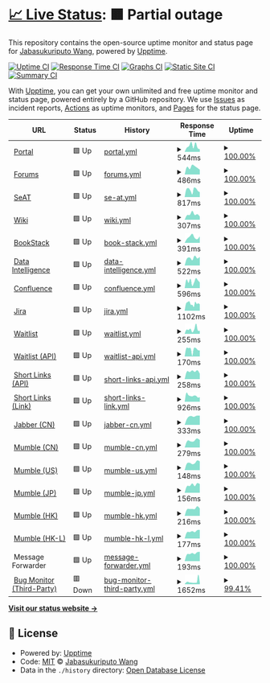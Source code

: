 # [📈 Live Status](https://status.winterco.org): <!--live status--> **🟧 Partial outage**

This repository contains the open-source uptime monitor and status page for [Jabasukuriputo Wang](https://jsw3286.eu.org), powered by [Upptime](https://github.com/upptime/upptime).

[![Uptime CI](https://github.com/wfjsw/status-winterco-org/workflows/Uptime%20CI/badge.svg)](https://github.com/wfjsw/status-winterco-org/actions?query=workflow%3A%22Uptime+CI%22)
[![Response Time CI](https://github.com/wfjsw/status-winterco-org/workflows/Response%20Time%20CI/badge.svg)](https://github.com/wfjsw/status-winterco-org/actions?query=workflow%3A%22Response+Time+CI%22)
[![Graphs CI](https://github.com/wfjsw/status-winterco-org/workflows/Graphs%20CI/badge.svg)](https://github.com/wfjsw/status-winterco-org/actions?query=workflow%3A%22Graphs+CI%22)
[![Static Site CI](https://github.com/wfjsw/status-winterco-org/workflows/Static%20Site%20CI/badge.svg)](https://github.com/wfjsw/status-winterco-org/actions?query=workflow%3A%22Static+Site+CI%22)
[![Summary CI](https://github.com/wfjsw/status-winterco-org/workflows/Summary%20CI/badge.svg)](https://github.com/wfjsw/status-winterco-org/actions?query=workflow%3A%22Summary+CI%22)

With [Upptime](https://upptime.js.org), you can get your own unlimited and free uptime monitor and status page, powered entirely by a GitHub repository. We use [Issues](https://github.com/wfjsw/status-winterco-org/issues) as incident reports, [Actions](https://github.com/wfjsw/status-winterco-org/actions) as uptime monitors, and [Pages](https://status.winterco.org) for the status page.

<!--start: status pages-->
<!-- This summary is generated by Upptime (https://github.com/upptime/upptime) -->
<!-- Do not edit this manually, your changes will be overwritten -->
<!-- prettier-ignore -->
| URL | Status | History | Response Time | Uptime |
| --- | ------ | ------- | ------------- | ------ |
| <img alt="" src="https://s1.wp.com/i/favicon.ico?v=1447321881" height="13"> [Portal](https://winterco.org) | 🟩 Up | [portal.yml](https://github.com/wfjsw/status-winterco-org/commits/HEAD/history/portal.yml) | <details><summary><img alt="Response time graph" src="./graphs/portal/response-time-week.png" height="20"> 544ms</summary><br><a href="https://status.winterco.org/history/portal"><img alt="Response time 504" src="https://img.shields.io/endpoint?url=https%3A%2F%2Fraw.githubusercontent.com%2Fwfjsw%2Fstatus-winterco-org%2FHEAD%2Fapi%2Fportal%2Fresponse-time.json"></a><br><a href="https://status.winterco.org/history/portal"><img alt="24-hour response time 0" src="https://img.shields.io/endpoint?url=https%3A%2F%2Fraw.githubusercontent.com%2Fwfjsw%2Fstatus-winterco-org%2FHEAD%2Fapi%2Fportal%2Fresponse-time-day.json"></a><br><a href="https://status.winterco.org/history/portal"><img alt="7-day response time 544" src="https://img.shields.io/endpoint?url=https%3A%2F%2Fraw.githubusercontent.com%2Fwfjsw%2Fstatus-winterco-org%2FHEAD%2Fapi%2Fportal%2Fresponse-time-week.json"></a><br><a href="https://status.winterco.org/history/portal"><img alt="30-day response time 480" src="https://img.shields.io/endpoint?url=https%3A%2F%2Fraw.githubusercontent.com%2Fwfjsw%2Fstatus-winterco-org%2FHEAD%2Fapi%2Fportal%2Fresponse-time-month.json"></a><br><a href="https://status.winterco.org/history/portal"><img alt="1-year response time 504" src="https://img.shields.io/endpoint?url=https%3A%2F%2Fraw.githubusercontent.com%2Fwfjsw%2Fstatus-winterco-org%2FHEAD%2Fapi%2Fportal%2Fresponse-time-year.json"></a></details> | <details><summary><a href="https://status.winterco.org/history/portal">100.00%</a></summary><a href="https://status.winterco.org/history/portal"><img alt="All-time uptime 99.20%" src="https://img.shields.io/endpoint?url=https%3A%2F%2Fraw.githubusercontent.com%2Fwfjsw%2Fstatus-winterco-org%2FHEAD%2Fapi%2Fportal%2Fuptime.json"></a><br><a href="https://status.winterco.org/history/portal"><img alt="24-hour uptime 100.00%" src="https://img.shields.io/endpoint?url=https%3A%2F%2Fraw.githubusercontent.com%2Fwfjsw%2Fstatus-winterco-org%2FHEAD%2Fapi%2Fportal%2Fuptime-day.json"></a><br><a href="https://status.winterco.org/history/portal"><img alt="7-day uptime 100.00%" src="https://img.shields.io/endpoint?url=https%3A%2F%2Fraw.githubusercontent.com%2Fwfjsw%2Fstatus-winterco-org%2FHEAD%2Fapi%2Fportal%2Fuptime-week.json"></a><br><a href="https://status.winterco.org/history/portal"><img alt="30-day uptime 100.00%" src="https://img.shields.io/endpoint?url=https%3A%2F%2Fraw.githubusercontent.com%2Fwfjsw%2Fstatus-winterco-org%2FHEAD%2Fapi%2Fportal%2Fuptime-month.json"></a><br><a href="https://status.winterco.org/history/portal"><img alt="1-year uptime 99.20%" src="https://img.shields.io/endpoint?url=https%3A%2F%2Fraw.githubusercontent.com%2Fwfjsw%2Fstatus-winterco-org%2FHEAD%2Fapi%2Fportal%2Fuptime-year.json"></a></details>
| <img alt="" src="https://www.discourse.org/a/img/favicon.png" height="13"> [Forums](https://forums.winterco.org) | 🟩 Up | [forums.yml](https://github.com/wfjsw/status-winterco-org/commits/HEAD/history/forums.yml) | <details><summary><img alt="Response time graph" src="./graphs/forums/response-time-week.png" height="20"> 486ms</summary><br><a href="https://status.winterco.org/history/forums"><img alt="Response time 572" src="https://img.shields.io/endpoint?url=https%3A%2F%2Fraw.githubusercontent.com%2Fwfjsw%2Fstatus-winterco-org%2FHEAD%2Fapi%2Fforums%2Fresponse-time.json"></a><br><a href="https://status.winterco.org/history/forums"><img alt="24-hour response time 0" src="https://img.shields.io/endpoint?url=https%3A%2F%2Fraw.githubusercontent.com%2Fwfjsw%2Fstatus-winterco-org%2FHEAD%2Fapi%2Fforums%2Fresponse-time-day.json"></a><br><a href="https://status.winterco.org/history/forums"><img alt="7-day response time 486" src="https://img.shields.io/endpoint?url=https%3A%2F%2Fraw.githubusercontent.com%2Fwfjsw%2Fstatus-winterco-org%2FHEAD%2Fapi%2Fforums%2Fresponse-time-week.json"></a><br><a href="https://status.winterco.org/history/forums"><img alt="30-day response time 506" src="https://img.shields.io/endpoint?url=https%3A%2F%2Fraw.githubusercontent.com%2Fwfjsw%2Fstatus-winterco-org%2FHEAD%2Fapi%2Fforums%2Fresponse-time-month.json"></a><br><a href="https://status.winterco.org/history/forums"><img alt="1-year response time 572" src="https://img.shields.io/endpoint?url=https%3A%2F%2Fraw.githubusercontent.com%2Fwfjsw%2Fstatus-winterco-org%2FHEAD%2Fapi%2Fforums%2Fresponse-time-year.json"></a></details> | <details><summary><a href="https://status.winterco.org/history/forums">100.00%</a></summary><a href="https://status.winterco.org/history/forums"><img alt="All-time uptime 99.19%" src="https://img.shields.io/endpoint?url=https%3A%2F%2Fraw.githubusercontent.com%2Fwfjsw%2Fstatus-winterco-org%2FHEAD%2Fapi%2Fforums%2Fuptime.json"></a><br><a href="https://status.winterco.org/history/forums"><img alt="24-hour uptime 100.00%" src="https://img.shields.io/endpoint?url=https%3A%2F%2Fraw.githubusercontent.com%2Fwfjsw%2Fstatus-winterco-org%2FHEAD%2Fapi%2Fforums%2Fuptime-day.json"></a><br><a href="https://status.winterco.org/history/forums"><img alt="7-day uptime 100.00%" src="https://img.shields.io/endpoint?url=https%3A%2F%2Fraw.githubusercontent.com%2Fwfjsw%2Fstatus-winterco-org%2FHEAD%2Fapi%2Fforums%2Fuptime-week.json"></a><br><a href="https://status.winterco.org/history/forums"><img alt="30-day uptime 99.01%" src="https://img.shields.io/endpoint?url=https%3A%2F%2Fraw.githubusercontent.com%2Fwfjsw%2Fstatus-winterco-org%2FHEAD%2Fapi%2Fforums%2Fuptime-month.json"></a><br><a href="https://status.winterco.org/history/forums"><img alt="1-year uptime 99.19%" src="https://img.shields.io/endpoint?url=https%3A%2F%2Fraw.githubusercontent.com%2Fwfjsw%2Fstatus-winterco-org%2FHEAD%2Fapi%2Fforums%2Fuptime-year.json"></a></details>
| <img alt="" src="https://avatars.githubusercontent.com/u/13915359" height="13"> [SeAT](https://seat.winterco.org) | 🟩 Up | [se-at.yml](https://github.com/wfjsw/status-winterco-org/commits/HEAD/history/se-at.yml) | <details><summary><img alt="Response time graph" src="./graphs/se-at/response-time-week.png" height="20"> 817ms</summary><br><a href="https://status.winterco.org/history/se-at"><img alt="Response time 1008" src="https://img.shields.io/endpoint?url=https%3A%2F%2Fraw.githubusercontent.com%2Fwfjsw%2Fstatus-winterco-org%2FHEAD%2Fapi%2Fse-at%2Fresponse-time.json"></a><br><a href="https://status.winterco.org/history/se-at"><img alt="24-hour response time 0" src="https://img.shields.io/endpoint?url=https%3A%2F%2Fraw.githubusercontent.com%2Fwfjsw%2Fstatus-winterco-org%2FHEAD%2Fapi%2Fse-at%2Fresponse-time-day.json"></a><br><a href="https://status.winterco.org/history/se-at"><img alt="7-day response time 817" src="https://img.shields.io/endpoint?url=https%3A%2F%2Fraw.githubusercontent.com%2Fwfjsw%2Fstatus-winterco-org%2FHEAD%2Fapi%2Fse-at%2Fresponse-time-week.json"></a><br><a href="https://status.winterco.org/history/se-at"><img alt="30-day response time 1655" src="https://img.shields.io/endpoint?url=https%3A%2F%2Fraw.githubusercontent.com%2Fwfjsw%2Fstatus-winterco-org%2FHEAD%2Fapi%2Fse-at%2Fresponse-time-month.json"></a><br><a href="https://status.winterco.org/history/se-at"><img alt="1-year response time 1008" src="https://img.shields.io/endpoint?url=https%3A%2F%2Fraw.githubusercontent.com%2Fwfjsw%2Fstatus-winterco-org%2FHEAD%2Fapi%2Fse-at%2Fresponse-time-year.json"></a></details> | <details><summary><a href="https://status.winterco.org/history/se-at">100.00%</a></summary><a href="https://status.winterco.org/history/se-at"><img alt="All-time uptime 99.25%" src="https://img.shields.io/endpoint?url=https%3A%2F%2Fraw.githubusercontent.com%2Fwfjsw%2Fstatus-winterco-org%2FHEAD%2Fapi%2Fse-at%2Fuptime.json"></a><br><a href="https://status.winterco.org/history/se-at"><img alt="24-hour uptime 100.00%" src="https://img.shields.io/endpoint?url=https%3A%2F%2Fraw.githubusercontent.com%2Fwfjsw%2Fstatus-winterco-org%2FHEAD%2Fapi%2Fse-at%2Fuptime-day.json"></a><br><a href="https://status.winterco.org/history/se-at"><img alt="7-day uptime 100.00%" src="https://img.shields.io/endpoint?url=https%3A%2F%2Fraw.githubusercontent.com%2Fwfjsw%2Fstatus-winterco-org%2FHEAD%2Fapi%2Fse-at%2Fuptime-week.json"></a><br><a href="https://status.winterco.org/history/se-at"><img alt="30-day uptime 99.95%" src="https://img.shields.io/endpoint?url=https%3A%2F%2Fraw.githubusercontent.com%2Fwfjsw%2Fstatus-winterco-org%2FHEAD%2Fapi%2Fse-at%2Fuptime-month.json"></a><br><a href="https://status.winterco.org/history/se-at"><img alt="1-year uptime 99.25%" src="https://img.shields.io/endpoint?url=https%3A%2F%2Fraw.githubusercontent.com%2Fwfjsw%2Fstatus-winterco-org%2FHEAD%2Fapi%2Fse-at%2Fuptime-year.json"></a></details>
| <img alt="" src="https://www.dokuwiki.org/lib/tpl/dokuwiki/images/apple-touch-icon.png" height="13"> [Wiki](https://wiki.winterco.org) | 🟩 Up | [wiki.yml](https://github.com/wfjsw/status-winterco-org/commits/HEAD/history/wiki.yml) | <details><summary><img alt="Response time graph" src="./graphs/wiki/response-time-week.png" height="20"> 307ms</summary><br><a href="https://status.winterco.org/history/wiki"><img alt="Response time 422" src="https://img.shields.io/endpoint?url=https%3A%2F%2Fraw.githubusercontent.com%2Fwfjsw%2Fstatus-winterco-org%2FHEAD%2Fapi%2Fwiki%2Fresponse-time.json"></a><br><a href="https://status.winterco.org/history/wiki"><img alt="24-hour response time 0" src="https://img.shields.io/endpoint?url=https%3A%2F%2Fraw.githubusercontent.com%2Fwfjsw%2Fstatus-winterco-org%2FHEAD%2Fapi%2Fwiki%2Fresponse-time-day.json"></a><br><a href="https://status.winterco.org/history/wiki"><img alt="7-day response time 307" src="https://img.shields.io/endpoint?url=https%3A%2F%2Fraw.githubusercontent.com%2Fwfjsw%2Fstatus-winterco-org%2FHEAD%2Fapi%2Fwiki%2Fresponse-time-week.json"></a><br><a href="https://status.winterco.org/history/wiki"><img alt="30-day response time 482" src="https://img.shields.io/endpoint?url=https%3A%2F%2Fraw.githubusercontent.com%2Fwfjsw%2Fstatus-winterco-org%2FHEAD%2Fapi%2Fwiki%2Fresponse-time-month.json"></a><br><a href="https://status.winterco.org/history/wiki"><img alt="1-year response time 422" src="https://img.shields.io/endpoint?url=https%3A%2F%2Fraw.githubusercontent.com%2Fwfjsw%2Fstatus-winterco-org%2FHEAD%2Fapi%2Fwiki%2Fresponse-time-year.json"></a></details> | <details><summary><a href="https://status.winterco.org/history/wiki">100.00%</a></summary><a href="https://status.winterco.org/history/wiki"><img alt="All-time uptime 99.03%" src="https://img.shields.io/endpoint?url=https%3A%2F%2Fraw.githubusercontent.com%2Fwfjsw%2Fstatus-winterco-org%2FHEAD%2Fapi%2Fwiki%2Fuptime.json"></a><br><a href="https://status.winterco.org/history/wiki"><img alt="24-hour uptime 100.00%" src="https://img.shields.io/endpoint?url=https%3A%2F%2Fraw.githubusercontent.com%2Fwfjsw%2Fstatus-winterco-org%2FHEAD%2Fapi%2Fwiki%2Fuptime-day.json"></a><br><a href="https://status.winterco.org/history/wiki"><img alt="7-day uptime 100.00%" src="https://img.shields.io/endpoint?url=https%3A%2F%2Fraw.githubusercontent.com%2Fwfjsw%2Fstatus-winterco-org%2FHEAD%2Fapi%2Fwiki%2Fuptime-week.json"></a><br><a href="https://status.winterco.org/history/wiki"><img alt="30-day uptime 99.91%" src="https://img.shields.io/endpoint?url=https%3A%2F%2Fraw.githubusercontent.com%2Fwfjsw%2Fstatus-winterco-org%2FHEAD%2Fapi%2Fwiki%2Fuptime-month.json"></a><br><a href="https://status.winterco.org/history/wiki"><img alt="1-year uptime 99.03%" src="https://img.shields.io/endpoint?url=https%3A%2F%2Fraw.githubusercontent.com%2Fwfjsw%2Fstatus-winterco-org%2FHEAD%2Fapi%2Fwiki%2Fuptime-year.json"></a></details>
| <img alt="" src="https://www.bookstackapp.com/images/favicon-32x32.png" height="13"> [BookStack](https://books.winterco.org) | 🟩 Up | [book-stack.yml](https://github.com/wfjsw/status-winterco-org/commits/HEAD/history/book-stack.yml) | <details><summary><img alt="Response time graph" src="./graphs/book-stack/response-time-week.png" height="20"> 391ms</summary><br><a href="https://status.winterco.org/history/book-stack"><img alt="Response time 401" src="https://img.shields.io/endpoint?url=https%3A%2F%2Fraw.githubusercontent.com%2Fwfjsw%2Fstatus-winterco-org%2FHEAD%2Fapi%2Fbook-stack%2Fresponse-time.json"></a><br><a href="https://status.winterco.org/history/book-stack"><img alt="24-hour response time 0" src="https://img.shields.io/endpoint?url=https%3A%2F%2Fraw.githubusercontent.com%2Fwfjsw%2Fstatus-winterco-org%2FHEAD%2Fapi%2Fbook-stack%2Fresponse-time-day.json"></a><br><a href="https://status.winterco.org/history/book-stack"><img alt="7-day response time 391" src="https://img.shields.io/endpoint?url=https%3A%2F%2Fraw.githubusercontent.com%2Fwfjsw%2Fstatus-winterco-org%2FHEAD%2Fapi%2Fbook-stack%2Fresponse-time-week.json"></a><br><a href="https://status.winterco.org/history/book-stack"><img alt="30-day response time 532" src="https://img.shields.io/endpoint?url=https%3A%2F%2Fraw.githubusercontent.com%2Fwfjsw%2Fstatus-winterco-org%2FHEAD%2Fapi%2Fbook-stack%2Fresponse-time-month.json"></a><br><a href="https://status.winterco.org/history/book-stack"><img alt="1-year response time 401" src="https://img.shields.io/endpoint?url=https%3A%2F%2Fraw.githubusercontent.com%2Fwfjsw%2Fstatus-winterco-org%2FHEAD%2Fapi%2Fbook-stack%2Fresponse-time-year.json"></a></details> | <details><summary><a href="https://status.winterco.org/history/book-stack">100.00%</a></summary><a href="https://status.winterco.org/history/book-stack"><img alt="All-time uptime 99.46%" src="https://img.shields.io/endpoint?url=https%3A%2F%2Fraw.githubusercontent.com%2Fwfjsw%2Fstatus-winterco-org%2FHEAD%2Fapi%2Fbook-stack%2Fuptime.json"></a><br><a href="https://status.winterco.org/history/book-stack"><img alt="24-hour uptime 100.00%" src="https://img.shields.io/endpoint?url=https%3A%2F%2Fraw.githubusercontent.com%2Fwfjsw%2Fstatus-winterco-org%2FHEAD%2Fapi%2Fbook-stack%2Fuptime-day.json"></a><br><a href="https://status.winterco.org/history/book-stack"><img alt="7-day uptime 100.00%" src="https://img.shields.io/endpoint?url=https%3A%2F%2Fraw.githubusercontent.com%2Fwfjsw%2Fstatus-winterco-org%2FHEAD%2Fapi%2Fbook-stack%2Fuptime-week.json"></a><br><a href="https://status.winterco.org/history/book-stack"><img alt="30-day uptime 99.91%" src="https://img.shields.io/endpoint?url=https%3A%2F%2Fraw.githubusercontent.com%2Fwfjsw%2Fstatus-winterco-org%2FHEAD%2Fapi%2Fbook-stack%2Fuptime-month.json"></a><br><a href="https://status.winterco.org/history/book-stack"><img alt="1-year uptime 99.46%" src="https://img.shields.io/endpoint?url=https%3A%2F%2Fraw.githubusercontent.com%2Fwfjsw%2Fstatus-winterco-org%2FHEAD%2Fapi%2Fbook-stack%2Fuptime-year.json"></a></details>
| <img alt="" src="https://www.metabase.com/images/favicon.ico" height="13"> [Data Intelligence](https://bi.winterco.org) | 🟩 Up | [data-intelligence.yml](https://github.com/wfjsw/status-winterco-org/commits/HEAD/history/data-intelligence.yml) | <details><summary><img alt="Response time graph" src="./graphs/data-intelligence/response-time-week.png" height="20"> 522ms</summary><br><a href="https://status.winterco.org/history/data-intelligence"><img alt="Response time 632" src="https://img.shields.io/endpoint?url=https%3A%2F%2Fraw.githubusercontent.com%2Fwfjsw%2Fstatus-winterco-org%2FHEAD%2Fapi%2Fdata-intelligence%2Fresponse-time.json"></a><br><a href="https://status.winterco.org/history/data-intelligence"><img alt="24-hour response time 0" src="https://img.shields.io/endpoint?url=https%3A%2F%2Fraw.githubusercontent.com%2Fwfjsw%2Fstatus-winterco-org%2FHEAD%2Fapi%2Fdata-intelligence%2Fresponse-time-day.json"></a><br><a href="https://status.winterco.org/history/data-intelligence"><img alt="7-day response time 522" src="https://img.shields.io/endpoint?url=https%3A%2F%2Fraw.githubusercontent.com%2Fwfjsw%2Fstatus-winterco-org%2FHEAD%2Fapi%2Fdata-intelligence%2Fresponse-time-week.json"></a><br><a href="https://status.winterco.org/history/data-intelligence"><img alt="30-day response time 481" src="https://img.shields.io/endpoint?url=https%3A%2F%2Fraw.githubusercontent.com%2Fwfjsw%2Fstatus-winterco-org%2FHEAD%2Fapi%2Fdata-intelligence%2Fresponse-time-month.json"></a><br><a href="https://status.winterco.org/history/data-intelligence"><img alt="1-year response time 632" src="https://img.shields.io/endpoint?url=https%3A%2F%2Fraw.githubusercontent.com%2Fwfjsw%2Fstatus-winterco-org%2FHEAD%2Fapi%2Fdata-intelligence%2Fresponse-time-year.json"></a></details> | <details><summary><a href="https://status.winterco.org/history/data-intelligence">100.00%</a></summary><a href="https://status.winterco.org/history/data-intelligence"><img alt="All-time uptime 99.48%" src="https://img.shields.io/endpoint?url=https%3A%2F%2Fraw.githubusercontent.com%2Fwfjsw%2Fstatus-winterco-org%2FHEAD%2Fapi%2Fdata-intelligence%2Fuptime.json"></a><br><a href="https://status.winterco.org/history/data-intelligence"><img alt="24-hour uptime 100.00%" src="https://img.shields.io/endpoint?url=https%3A%2F%2Fraw.githubusercontent.com%2Fwfjsw%2Fstatus-winterco-org%2FHEAD%2Fapi%2Fdata-intelligence%2Fuptime-day.json"></a><br><a href="https://status.winterco.org/history/data-intelligence"><img alt="7-day uptime 100.00%" src="https://img.shields.io/endpoint?url=https%3A%2F%2Fraw.githubusercontent.com%2Fwfjsw%2Fstatus-winterco-org%2FHEAD%2Fapi%2Fdata-intelligence%2Fuptime-week.json"></a><br><a href="https://status.winterco.org/history/data-intelligence"><img alt="30-day uptime 100.00%" src="https://img.shields.io/endpoint?url=https%3A%2F%2Fraw.githubusercontent.com%2Fwfjsw%2Fstatus-winterco-org%2FHEAD%2Fapi%2Fdata-intelligence%2Fuptime-month.json"></a><br><a href="https://status.winterco.org/history/data-intelligence"><img alt="1-year uptime 99.48%" src="https://img.shields.io/endpoint?url=https%3A%2F%2Fraw.githubusercontent.com%2Fwfjsw%2Fstatus-winterco-org%2FHEAD%2Fapi%2Fdata-intelligence%2Fuptime-year.json"></a></details>
| <img alt="" src="https://confluence.atlassian.com/staticassets/4.1.1/dist/common/images/product-icons/confluence.svg" height="13"> [Confluence](https://confluence.winterco.org) | 🟩 Up | [confluence.yml](https://github.com/wfjsw/status-winterco-org/commits/HEAD/history/confluence.yml) | <details><summary><img alt="Response time graph" src="./graphs/confluence/response-time-week.png" height="20"> 596ms</summary><br><a href="https://status.winterco.org/history/confluence"><img alt="Response time 588" src="https://img.shields.io/endpoint?url=https%3A%2F%2Fraw.githubusercontent.com%2Fwfjsw%2Fstatus-winterco-org%2FHEAD%2Fapi%2Fconfluence%2Fresponse-time.json"></a><br><a href="https://status.winterco.org/history/confluence"><img alt="24-hour response time 0" src="https://img.shields.io/endpoint?url=https%3A%2F%2Fraw.githubusercontent.com%2Fwfjsw%2Fstatus-winterco-org%2FHEAD%2Fapi%2Fconfluence%2Fresponse-time-day.json"></a><br><a href="https://status.winterco.org/history/confluence"><img alt="7-day response time 596" src="https://img.shields.io/endpoint?url=https%3A%2F%2Fraw.githubusercontent.com%2Fwfjsw%2Fstatus-winterco-org%2FHEAD%2Fapi%2Fconfluence%2Fresponse-time-week.json"></a><br><a href="https://status.winterco.org/history/confluence"><img alt="30-day response time 532" src="https://img.shields.io/endpoint?url=https%3A%2F%2Fraw.githubusercontent.com%2Fwfjsw%2Fstatus-winterco-org%2FHEAD%2Fapi%2Fconfluence%2Fresponse-time-month.json"></a><br><a href="https://status.winterco.org/history/confluence"><img alt="1-year response time 588" src="https://img.shields.io/endpoint?url=https%3A%2F%2Fraw.githubusercontent.com%2Fwfjsw%2Fstatus-winterco-org%2FHEAD%2Fapi%2Fconfluence%2Fresponse-time-year.json"></a></details> | <details><summary><a href="https://status.winterco.org/history/confluence">100.00%</a></summary><a href="https://status.winterco.org/history/confluence"><img alt="All-time uptime 99.31%" src="https://img.shields.io/endpoint?url=https%3A%2F%2Fraw.githubusercontent.com%2Fwfjsw%2Fstatus-winterco-org%2FHEAD%2Fapi%2Fconfluence%2Fuptime.json"></a><br><a href="https://status.winterco.org/history/confluence"><img alt="24-hour uptime 100.00%" src="https://img.shields.io/endpoint?url=https%3A%2F%2Fraw.githubusercontent.com%2Fwfjsw%2Fstatus-winterco-org%2FHEAD%2Fapi%2Fconfluence%2Fuptime-day.json"></a><br><a href="https://status.winterco.org/history/confluence"><img alt="7-day uptime 100.00%" src="https://img.shields.io/endpoint?url=https%3A%2F%2Fraw.githubusercontent.com%2Fwfjsw%2Fstatus-winterco-org%2FHEAD%2Fapi%2Fconfluence%2Fuptime-week.json"></a><br><a href="https://status.winterco.org/history/confluence"><img alt="30-day uptime 100.00%" src="https://img.shields.io/endpoint?url=https%3A%2F%2Fraw.githubusercontent.com%2Fwfjsw%2Fstatus-winterco-org%2FHEAD%2Fapi%2Fconfluence%2Fuptime-month.json"></a><br><a href="https://status.winterco.org/history/confluence"><img alt="1-year uptime 99.31%" src="https://img.shields.io/endpoint?url=https%3A%2F%2Fraw.githubusercontent.com%2Fwfjsw%2Fstatus-winterco-org%2FHEAD%2Fapi%2Fconfluence%2Fuptime-year.json"></a></details>
| <img alt="" src="https://confluence.atlassian.com/staticassets/4.1.1/dist/common/images/product-icons/jira.svg" height="13"> [Jira](https://jira.winterco.org) | 🟩 Up | [jira.yml](https://github.com/wfjsw/status-winterco-org/commits/HEAD/history/jira.yml) | <details><summary><img alt="Response time graph" src="./graphs/jira/response-time-week.png" height="20"> 1102ms</summary><br><a href="https://status.winterco.org/history/jira"><img alt="Response time 1037" src="https://img.shields.io/endpoint?url=https%3A%2F%2Fraw.githubusercontent.com%2Fwfjsw%2Fstatus-winterco-org%2FHEAD%2Fapi%2Fjira%2Fresponse-time.json"></a><br><a href="https://status.winterco.org/history/jira"><img alt="24-hour response time 0" src="https://img.shields.io/endpoint?url=https%3A%2F%2Fraw.githubusercontent.com%2Fwfjsw%2Fstatus-winterco-org%2FHEAD%2Fapi%2Fjira%2Fresponse-time-day.json"></a><br><a href="https://status.winterco.org/history/jira"><img alt="7-day response time 1102" src="https://img.shields.io/endpoint?url=https%3A%2F%2Fraw.githubusercontent.com%2Fwfjsw%2Fstatus-winterco-org%2FHEAD%2Fapi%2Fjira%2Fresponse-time-week.json"></a><br><a href="https://status.winterco.org/history/jira"><img alt="30-day response time 1053" src="https://img.shields.io/endpoint?url=https%3A%2F%2Fraw.githubusercontent.com%2Fwfjsw%2Fstatus-winterco-org%2FHEAD%2Fapi%2Fjira%2Fresponse-time-month.json"></a><br><a href="https://status.winterco.org/history/jira"><img alt="1-year response time 1037" src="https://img.shields.io/endpoint?url=https%3A%2F%2Fraw.githubusercontent.com%2Fwfjsw%2Fstatus-winterco-org%2FHEAD%2Fapi%2Fjira%2Fresponse-time-year.json"></a></details> | <details><summary><a href="https://status.winterco.org/history/jira">100.00%</a></summary><a href="https://status.winterco.org/history/jira"><img alt="All-time uptime 99.19%" src="https://img.shields.io/endpoint?url=https%3A%2F%2Fraw.githubusercontent.com%2Fwfjsw%2Fstatus-winterco-org%2FHEAD%2Fapi%2Fjira%2Fuptime.json"></a><br><a href="https://status.winterco.org/history/jira"><img alt="24-hour uptime 100.00%" src="https://img.shields.io/endpoint?url=https%3A%2F%2Fraw.githubusercontent.com%2Fwfjsw%2Fstatus-winterco-org%2FHEAD%2Fapi%2Fjira%2Fuptime-day.json"></a><br><a href="https://status.winterco.org/history/jira"><img alt="7-day uptime 100.00%" src="https://img.shields.io/endpoint?url=https%3A%2F%2Fraw.githubusercontent.com%2Fwfjsw%2Fstatus-winterco-org%2FHEAD%2Fapi%2Fjira%2Fuptime-week.json"></a><br><a href="https://status.winterco.org/history/jira"><img alt="30-day uptime 99.95%" src="https://img.shields.io/endpoint?url=https%3A%2F%2Fraw.githubusercontent.com%2Fwfjsw%2Fstatus-winterco-org%2FHEAD%2Fapi%2Fjira%2Fuptime-month.json"></a><br><a href="https://status.winterco.org/history/jira"><img alt="1-year uptime 99.19%" src="https://img.shields.io/endpoint?url=https%3A%2F%2Fraw.githubusercontent.com%2Fwfjsw%2Fstatus-winterco-org%2FHEAD%2Fapi%2Fjira%2Fuptime-year.json"></a></details>
| <img alt="" src="https://t-d-f.one/favicon.ico" height="13"> [Waitlist](https://waitlist.winterco.org) | 🟩 Up | [waitlist.yml](https://github.com/wfjsw/status-winterco-org/commits/HEAD/history/waitlist.yml) | <details><summary><img alt="Response time graph" src="./graphs/waitlist/response-time-week.png" height="20"> 255ms</summary><br><a href="https://status.winterco.org/history/waitlist"><img alt="Response time 412" src="https://img.shields.io/endpoint?url=https%3A%2F%2Fraw.githubusercontent.com%2Fwfjsw%2Fstatus-winterco-org%2FHEAD%2Fapi%2Fwaitlist%2Fresponse-time.json"></a><br><a href="https://status.winterco.org/history/waitlist"><img alt="24-hour response time 0" src="https://img.shields.io/endpoint?url=https%3A%2F%2Fraw.githubusercontent.com%2Fwfjsw%2Fstatus-winterco-org%2FHEAD%2Fapi%2Fwaitlist%2Fresponse-time-day.json"></a><br><a href="https://status.winterco.org/history/waitlist"><img alt="7-day response time 255" src="https://img.shields.io/endpoint?url=https%3A%2F%2Fraw.githubusercontent.com%2Fwfjsw%2Fstatus-winterco-org%2FHEAD%2Fapi%2Fwaitlist%2Fresponse-time-week.json"></a><br><a href="https://status.winterco.org/history/waitlist"><img alt="30-day response time 263" src="https://img.shields.io/endpoint?url=https%3A%2F%2Fraw.githubusercontent.com%2Fwfjsw%2Fstatus-winterco-org%2FHEAD%2Fapi%2Fwaitlist%2Fresponse-time-month.json"></a><br><a href="https://status.winterco.org/history/waitlist"><img alt="1-year response time 412" src="https://img.shields.io/endpoint?url=https%3A%2F%2Fraw.githubusercontent.com%2Fwfjsw%2Fstatus-winterco-org%2FHEAD%2Fapi%2Fwaitlist%2Fresponse-time-year.json"></a></details> | <details><summary><a href="https://status.winterco.org/history/waitlist">100.00%</a></summary><a href="https://status.winterco.org/history/waitlist"><img alt="All-time uptime 99.52%" src="https://img.shields.io/endpoint?url=https%3A%2F%2Fraw.githubusercontent.com%2Fwfjsw%2Fstatus-winterco-org%2FHEAD%2Fapi%2Fwaitlist%2Fuptime.json"></a><br><a href="https://status.winterco.org/history/waitlist"><img alt="24-hour uptime 100.00%" src="https://img.shields.io/endpoint?url=https%3A%2F%2Fraw.githubusercontent.com%2Fwfjsw%2Fstatus-winterco-org%2FHEAD%2Fapi%2Fwaitlist%2Fuptime-day.json"></a><br><a href="https://status.winterco.org/history/waitlist"><img alt="7-day uptime 100.00%" src="https://img.shields.io/endpoint?url=https%3A%2F%2Fraw.githubusercontent.com%2Fwfjsw%2Fstatus-winterco-org%2FHEAD%2Fapi%2Fwaitlist%2Fuptime-week.json"></a><br><a href="https://status.winterco.org/history/waitlist"><img alt="30-day uptime 100.00%" src="https://img.shields.io/endpoint?url=https%3A%2F%2Fraw.githubusercontent.com%2Fwfjsw%2Fstatus-winterco-org%2FHEAD%2Fapi%2Fwaitlist%2Fuptime-month.json"></a><br><a href="https://status.winterco.org/history/waitlist"><img alt="1-year uptime 99.52%" src="https://img.shields.io/endpoint?url=https%3A%2F%2Fraw.githubusercontent.com%2Fwfjsw%2Fstatus-winterco-org%2FHEAD%2Fapi%2Fwaitlist%2Fuptime-year.json"></a></details>
| <img alt="" src="https://t-d-f.one/favicon.ico" height="13"> [Waitlist (API)](https://waitlist.winterco.org/api/auth/whoami) | 🟩 Up | [waitlist-api.yml](https://github.com/wfjsw/status-winterco-org/commits/HEAD/history/waitlist-api.yml) | <details><summary><img alt="Response time graph" src="./graphs/waitlist-api/response-time-week.png" height="20"> 170ms</summary><br><a href="https://status.winterco.org/history/waitlist-api"><img alt="Response time 188" src="https://img.shields.io/endpoint?url=https%3A%2F%2Fraw.githubusercontent.com%2Fwfjsw%2Fstatus-winterco-org%2FHEAD%2Fapi%2Fwaitlist-api%2Fresponse-time.json"></a><br><a href="https://status.winterco.org/history/waitlist-api"><img alt="24-hour response time 0" src="https://img.shields.io/endpoint?url=https%3A%2F%2Fraw.githubusercontent.com%2Fwfjsw%2Fstatus-winterco-org%2FHEAD%2Fapi%2Fwaitlist-api%2Fresponse-time-day.json"></a><br><a href="https://status.winterco.org/history/waitlist-api"><img alt="7-day response time 170" src="https://img.shields.io/endpoint?url=https%3A%2F%2Fraw.githubusercontent.com%2Fwfjsw%2Fstatus-winterco-org%2FHEAD%2Fapi%2Fwaitlist-api%2Fresponse-time-week.json"></a><br><a href="https://status.winterco.org/history/waitlist-api"><img alt="30-day response time 180" src="https://img.shields.io/endpoint?url=https%3A%2F%2Fraw.githubusercontent.com%2Fwfjsw%2Fstatus-winterco-org%2FHEAD%2Fapi%2Fwaitlist-api%2Fresponse-time-month.json"></a><br><a href="https://status.winterco.org/history/waitlist-api"><img alt="1-year response time 188" src="https://img.shields.io/endpoint?url=https%3A%2F%2Fraw.githubusercontent.com%2Fwfjsw%2Fstatus-winterco-org%2FHEAD%2Fapi%2Fwaitlist-api%2Fresponse-time-year.json"></a></details> | <details><summary><a href="https://status.winterco.org/history/waitlist-api">100.00%</a></summary><a href="https://status.winterco.org/history/waitlist-api"><img alt="All-time uptime 99.53%" src="https://img.shields.io/endpoint?url=https%3A%2F%2Fraw.githubusercontent.com%2Fwfjsw%2Fstatus-winterco-org%2FHEAD%2Fapi%2Fwaitlist-api%2Fuptime.json"></a><br><a href="https://status.winterco.org/history/waitlist-api"><img alt="24-hour uptime 100.00%" src="https://img.shields.io/endpoint?url=https%3A%2F%2Fraw.githubusercontent.com%2Fwfjsw%2Fstatus-winterco-org%2FHEAD%2Fapi%2Fwaitlist-api%2Fuptime-day.json"></a><br><a href="https://status.winterco.org/history/waitlist-api"><img alt="7-day uptime 100.00%" src="https://img.shields.io/endpoint?url=https%3A%2F%2Fraw.githubusercontent.com%2Fwfjsw%2Fstatus-winterco-org%2FHEAD%2Fapi%2Fwaitlist-api%2Fuptime-week.json"></a><br><a href="https://status.winterco.org/history/waitlist-api"><img alt="30-day uptime 100.00%" src="https://img.shields.io/endpoint?url=https%3A%2F%2Fraw.githubusercontent.com%2Fwfjsw%2Fstatus-winterco-org%2FHEAD%2Fapi%2Fwaitlist-api%2Fuptime-month.json"></a><br><a href="https://status.winterco.org/history/waitlist-api"><img alt="1-year uptime 99.53%" src="https://img.shields.io/endpoint?url=https%3A%2F%2Fraw.githubusercontent.com%2Fwfjsw%2Fstatus-winterco-org%2FHEAD%2Fapi%2Fwaitlist-api%2Fuptime-year.json"></a></details>
| <img alt="" src="https://shlink.io/favicon.svg" height="13"> [Short Links (API)](https://go.winterco.org/rest/health) | 🟩 Up | [short-links-api.yml](https://github.com/wfjsw/status-winterco-org/commits/HEAD/history/short-links-api.yml) | <details><summary><img alt="Response time graph" src="./graphs/short-links-api/response-time-week.png" height="20"> 258ms</summary><br><a href="https://status.winterco.org/history/short-links-api"><img alt="Response time 337" src="https://img.shields.io/endpoint?url=https%3A%2F%2Fraw.githubusercontent.com%2Fwfjsw%2Fstatus-winterco-org%2FHEAD%2Fapi%2Fshort-links-api%2Fresponse-time.json"></a><br><a href="https://status.winterco.org/history/short-links-api"><img alt="24-hour response time 0" src="https://img.shields.io/endpoint?url=https%3A%2F%2Fraw.githubusercontent.com%2Fwfjsw%2Fstatus-winterco-org%2FHEAD%2Fapi%2Fshort-links-api%2Fresponse-time-day.json"></a><br><a href="https://status.winterco.org/history/short-links-api"><img alt="7-day response time 258" src="https://img.shields.io/endpoint?url=https%3A%2F%2Fraw.githubusercontent.com%2Fwfjsw%2Fstatus-winterco-org%2FHEAD%2Fapi%2Fshort-links-api%2Fresponse-time-week.json"></a><br><a href="https://status.winterco.org/history/short-links-api"><img alt="30-day response time 468" src="https://img.shields.io/endpoint?url=https%3A%2F%2Fraw.githubusercontent.com%2Fwfjsw%2Fstatus-winterco-org%2FHEAD%2Fapi%2Fshort-links-api%2Fresponse-time-month.json"></a><br><a href="https://status.winterco.org/history/short-links-api"><img alt="1-year response time 337" src="https://img.shields.io/endpoint?url=https%3A%2F%2Fraw.githubusercontent.com%2Fwfjsw%2Fstatus-winterco-org%2FHEAD%2Fapi%2Fshort-links-api%2Fresponse-time-year.json"></a></details> | <details><summary><a href="https://status.winterco.org/history/short-links-api">100.00%</a></summary><a href="https://status.winterco.org/history/short-links-api"><img alt="All-time uptime 99.46%" src="https://img.shields.io/endpoint?url=https%3A%2F%2Fraw.githubusercontent.com%2Fwfjsw%2Fstatus-winterco-org%2FHEAD%2Fapi%2Fshort-links-api%2Fuptime.json"></a><br><a href="https://status.winterco.org/history/short-links-api"><img alt="24-hour uptime 100.00%" src="https://img.shields.io/endpoint?url=https%3A%2F%2Fraw.githubusercontent.com%2Fwfjsw%2Fstatus-winterco-org%2FHEAD%2Fapi%2Fshort-links-api%2Fuptime-day.json"></a><br><a href="https://status.winterco.org/history/short-links-api"><img alt="7-day uptime 100.00%" src="https://img.shields.io/endpoint?url=https%3A%2F%2Fraw.githubusercontent.com%2Fwfjsw%2Fstatus-winterco-org%2FHEAD%2Fapi%2Fshort-links-api%2Fuptime-week.json"></a><br><a href="https://status.winterco.org/history/short-links-api"><img alt="30-day uptime 99.91%" src="https://img.shields.io/endpoint?url=https%3A%2F%2Fraw.githubusercontent.com%2Fwfjsw%2Fstatus-winterco-org%2FHEAD%2Fapi%2Fshort-links-api%2Fuptime-month.json"></a><br><a href="https://status.winterco.org/history/short-links-api"><img alt="1-year uptime 99.46%" src="https://img.shields.io/endpoint?url=https%3A%2F%2Fraw.githubusercontent.com%2Fwfjsw%2Fstatus-winterco-org%2FHEAD%2Fapi%2Fshort-links-api%2Fuptime-year.json"></a></details>
| <img alt="" src="https://shlink.io/favicon.svg" height="13"> [Short Links (Link)](https://wnt2.co) | 🟩 Up | [short-links-link.yml](https://github.com/wfjsw/status-winterco-org/commits/HEAD/history/short-links-link.yml) | <details><summary><img alt="Response time graph" src="./graphs/short-links-link/response-time-week.png" height="20"> 926ms</summary><br><a href="https://status.winterco.org/history/short-links-link"><img alt="Response time 912" src="https://img.shields.io/endpoint?url=https%3A%2F%2Fraw.githubusercontent.com%2Fwfjsw%2Fstatus-winterco-org%2FHEAD%2Fapi%2Fshort-links-link%2Fresponse-time.json"></a><br><a href="https://status.winterco.org/history/short-links-link"><img alt="24-hour response time 0" src="https://img.shields.io/endpoint?url=https%3A%2F%2Fraw.githubusercontent.com%2Fwfjsw%2Fstatus-winterco-org%2FHEAD%2Fapi%2Fshort-links-link%2Fresponse-time-day.json"></a><br><a href="https://status.winterco.org/history/short-links-link"><img alt="7-day response time 926" src="https://img.shields.io/endpoint?url=https%3A%2F%2Fraw.githubusercontent.com%2Fwfjsw%2Fstatus-winterco-org%2FHEAD%2Fapi%2Fshort-links-link%2Fresponse-time-week.json"></a><br><a href="https://status.winterco.org/history/short-links-link"><img alt="30-day response time 916" src="https://img.shields.io/endpoint?url=https%3A%2F%2Fraw.githubusercontent.com%2Fwfjsw%2Fstatus-winterco-org%2FHEAD%2Fapi%2Fshort-links-link%2Fresponse-time-month.json"></a><br><a href="https://status.winterco.org/history/short-links-link"><img alt="1-year response time 912" src="https://img.shields.io/endpoint?url=https%3A%2F%2Fraw.githubusercontent.com%2Fwfjsw%2Fstatus-winterco-org%2FHEAD%2Fapi%2Fshort-links-link%2Fresponse-time-year.json"></a></details> | <details><summary><a href="https://status.winterco.org/history/short-links-link">100.00%</a></summary><a href="https://status.winterco.org/history/short-links-link"><img alt="All-time uptime 98.81%" src="https://img.shields.io/endpoint?url=https%3A%2F%2Fraw.githubusercontent.com%2Fwfjsw%2Fstatus-winterco-org%2FHEAD%2Fapi%2Fshort-links-link%2Fuptime.json"></a><br><a href="https://status.winterco.org/history/short-links-link"><img alt="24-hour uptime 100.00%" src="https://img.shields.io/endpoint?url=https%3A%2F%2Fraw.githubusercontent.com%2Fwfjsw%2Fstatus-winterco-org%2FHEAD%2Fapi%2Fshort-links-link%2Fuptime-day.json"></a><br><a href="https://status.winterco.org/history/short-links-link"><img alt="7-day uptime 100.00%" src="https://img.shields.io/endpoint?url=https%3A%2F%2Fraw.githubusercontent.com%2Fwfjsw%2Fstatus-winterco-org%2FHEAD%2Fapi%2Fshort-links-link%2Fuptime-week.json"></a><br><a href="https://status.winterco.org/history/short-links-link"><img alt="30-day uptime 99.91%" src="https://img.shields.io/endpoint?url=https%3A%2F%2Fraw.githubusercontent.com%2Fwfjsw%2Fstatus-winterco-org%2FHEAD%2Fapi%2Fshort-links-link%2Fuptime-month.json"></a><br><a href="https://status.winterco.org/history/short-links-link"><img alt="1-year uptime 98.81%" src="https://img.shields.io/endpoint?url=https%3A%2F%2Fraw.githubusercontent.com%2Fwfjsw%2Fstatus-winterco-org%2FHEAD%2Fapi%2Fshort-links-link%2Fuptime-year.json"></a></details>
| <img alt="" src="https://xmpp.org/favicon-32x32.png" height="13"> [Jabber (CN)](jabber.winterco.cn) | 🟩 Up | [jabber-cn.yml](https://github.com/wfjsw/status-winterco-org/commits/HEAD/history/jabber-cn.yml) | <details><summary><img alt="Response time graph" src="./graphs/jabber-cn/response-time-week.png" height="20"> 333ms</summary><br><a href="https://status.winterco.org/history/jabber-cn"><img alt="Response time 332" src="https://img.shields.io/endpoint?url=https%3A%2F%2Fraw.githubusercontent.com%2Fwfjsw%2Fstatus-winterco-org%2FHEAD%2Fapi%2Fjabber-cn%2Fresponse-time.json"></a><br><a href="https://status.winterco.org/history/jabber-cn"><img alt="24-hour response time 0" src="https://img.shields.io/endpoint?url=https%3A%2F%2Fraw.githubusercontent.com%2Fwfjsw%2Fstatus-winterco-org%2FHEAD%2Fapi%2Fjabber-cn%2Fresponse-time-day.json"></a><br><a href="https://status.winterco.org/history/jabber-cn"><img alt="7-day response time 333" src="https://img.shields.io/endpoint?url=https%3A%2F%2Fraw.githubusercontent.com%2Fwfjsw%2Fstatus-winterco-org%2FHEAD%2Fapi%2Fjabber-cn%2Fresponse-time-week.json"></a><br><a href="https://status.winterco.org/history/jabber-cn"><img alt="30-day response time 346" src="https://img.shields.io/endpoint?url=https%3A%2F%2Fraw.githubusercontent.com%2Fwfjsw%2Fstatus-winterco-org%2FHEAD%2Fapi%2Fjabber-cn%2Fresponse-time-month.json"></a><br><a href="https://status.winterco.org/history/jabber-cn"><img alt="1-year response time 332" src="https://img.shields.io/endpoint?url=https%3A%2F%2Fraw.githubusercontent.com%2Fwfjsw%2Fstatus-winterco-org%2FHEAD%2Fapi%2Fjabber-cn%2Fresponse-time-year.json"></a></details> | <details><summary><a href="https://status.winterco.org/history/jabber-cn">100.00%</a></summary><a href="https://status.winterco.org/history/jabber-cn"><img alt="All-time uptime 99.85%" src="https://img.shields.io/endpoint?url=https%3A%2F%2Fraw.githubusercontent.com%2Fwfjsw%2Fstatus-winterco-org%2FHEAD%2Fapi%2Fjabber-cn%2Fuptime.json"></a><br><a href="https://status.winterco.org/history/jabber-cn"><img alt="24-hour uptime 100.00%" src="https://img.shields.io/endpoint?url=https%3A%2F%2Fraw.githubusercontent.com%2Fwfjsw%2Fstatus-winterco-org%2FHEAD%2Fapi%2Fjabber-cn%2Fuptime-day.json"></a><br><a href="https://status.winterco.org/history/jabber-cn"><img alt="7-day uptime 100.00%" src="https://img.shields.io/endpoint?url=https%3A%2F%2Fraw.githubusercontent.com%2Fwfjsw%2Fstatus-winterco-org%2FHEAD%2Fapi%2Fjabber-cn%2Fuptime-week.json"></a><br><a href="https://status.winterco.org/history/jabber-cn"><img alt="30-day uptime 100.00%" src="https://img.shields.io/endpoint?url=https%3A%2F%2Fraw.githubusercontent.com%2Fwfjsw%2Fstatus-winterco-org%2FHEAD%2Fapi%2Fjabber-cn%2Fuptime-month.json"></a><br><a href="https://status.winterco.org/history/jabber-cn"><img alt="1-year uptime 99.85%" src="https://img.shields.io/endpoint?url=https%3A%2F%2Fraw.githubusercontent.com%2Fwfjsw%2Fstatus-winterco-org%2FHEAD%2Fapi%2Fjabber-cn%2Fuptime-year.json"></a></details>
| <img alt="" src="https://www.mumble.info/favicon.ico" height="13"> [Mumble (CN)](mumble.winterco.cn) | 🟩 Up | [mumble-cn.yml](https://github.com/wfjsw/status-winterco-org/commits/HEAD/history/mumble-cn.yml) | <details><summary><img alt="Response time graph" src="./graphs/mumble-cn/response-time-week.png" height="20"> 279ms</summary><br><a href="https://status.winterco.org/history/mumble-cn"><img alt="Response time 297" src="https://img.shields.io/endpoint?url=https%3A%2F%2Fraw.githubusercontent.com%2Fwfjsw%2Fstatus-winterco-org%2FHEAD%2Fapi%2Fmumble-cn%2Fresponse-time.json"></a><br><a href="https://status.winterco.org/history/mumble-cn"><img alt="24-hour response time 0" src="https://img.shields.io/endpoint?url=https%3A%2F%2Fraw.githubusercontent.com%2Fwfjsw%2Fstatus-winterco-org%2FHEAD%2Fapi%2Fmumble-cn%2Fresponse-time-day.json"></a><br><a href="https://status.winterco.org/history/mumble-cn"><img alt="7-day response time 279" src="https://img.shields.io/endpoint?url=https%3A%2F%2Fraw.githubusercontent.com%2Fwfjsw%2Fstatus-winterco-org%2FHEAD%2Fapi%2Fmumble-cn%2Fresponse-time-week.json"></a><br><a href="https://status.winterco.org/history/mumble-cn"><img alt="30-day response time 321" src="https://img.shields.io/endpoint?url=https%3A%2F%2Fraw.githubusercontent.com%2Fwfjsw%2Fstatus-winterco-org%2FHEAD%2Fapi%2Fmumble-cn%2Fresponse-time-month.json"></a><br><a href="https://status.winterco.org/history/mumble-cn"><img alt="1-year response time 297" src="https://img.shields.io/endpoint?url=https%3A%2F%2Fraw.githubusercontent.com%2Fwfjsw%2Fstatus-winterco-org%2FHEAD%2Fapi%2Fmumble-cn%2Fresponse-time-year.json"></a></details> | <details><summary><a href="https://status.winterco.org/history/mumble-cn">100.00%</a></summary><a href="https://status.winterco.org/history/mumble-cn"><img alt="All-time uptime 99.85%" src="https://img.shields.io/endpoint?url=https%3A%2F%2Fraw.githubusercontent.com%2Fwfjsw%2Fstatus-winterco-org%2FHEAD%2Fapi%2Fmumble-cn%2Fuptime.json"></a><br><a href="https://status.winterco.org/history/mumble-cn"><img alt="24-hour uptime 100.00%" src="https://img.shields.io/endpoint?url=https%3A%2F%2Fraw.githubusercontent.com%2Fwfjsw%2Fstatus-winterco-org%2FHEAD%2Fapi%2Fmumble-cn%2Fuptime-day.json"></a><br><a href="https://status.winterco.org/history/mumble-cn"><img alt="7-day uptime 100.00%" src="https://img.shields.io/endpoint?url=https%3A%2F%2Fraw.githubusercontent.com%2Fwfjsw%2Fstatus-winterco-org%2FHEAD%2Fapi%2Fmumble-cn%2Fuptime-week.json"></a><br><a href="https://status.winterco.org/history/mumble-cn"><img alt="30-day uptime 100.00%" src="https://img.shields.io/endpoint?url=https%3A%2F%2Fraw.githubusercontent.com%2Fwfjsw%2Fstatus-winterco-org%2FHEAD%2Fapi%2Fmumble-cn%2Fuptime-month.json"></a><br><a href="https://status.winterco.org/history/mumble-cn"><img alt="1-year uptime 99.85%" src="https://img.shields.io/endpoint?url=https%3A%2F%2Fraw.githubusercontent.com%2Fwfjsw%2Fstatus-winterco-org%2FHEAD%2Fapi%2Fmumble-cn%2Fuptime-year.json"></a></details>
| <img alt="" src="https://www.mumble.info/favicon.ico" height="13"> [Mumble (US)](us.keepstar.net) | 🟩 Up | [mumble-us.yml](https://github.com/wfjsw/status-winterco-org/commits/HEAD/history/mumble-us.yml) | <details><summary><img alt="Response time graph" src="./graphs/mumble-us/response-time-week.png" height="20"> 148ms</summary><br><a href="https://status.winterco.org/history/mumble-us"><img alt="Response time 135" src="https://img.shields.io/endpoint?url=https%3A%2F%2Fraw.githubusercontent.com%2Fwfjsw%2Fstatus-winterco-org%2FHEAD%2Fapi%2Fmumble-us%2Fresponse-time.json"></a><br><a href="https://status.winterco.org/history/mumble-us"><img alt="24-hour response time 0" src="https://img.shields.io/endpoint?url=https%3A%2F%2Fraw.githubusercontent.com%2Fwfjsw%2Fstatus-winterco-org%2FHEAD%2Fapi%2Fmumble-us%2Fresponse-time-day.json"></a><br><a href="https://status.winterco.org/history/mumble-us"><img alt="7-day response time 148" src="https://img.shields.io/endpoint?url=https%3A%2F%2Fraw.githubusercontent.com%2Fwfjsw%2Fstatus-winterco-org%2FHEAD%2Fapi%2Fmumble-us%2Fresponse-time-week.json"></a><br><a href="https://status.winterco.org/history/mumble-us"><img alt="30-day response time 142" src="https://img.shields.io/endpoint?url=https%3A%2F%2Fraw.githubusercontent.com%2Fwfjsw%2Fstatus-winterco-org%2FHEAD%2Fapi%2Fmumble-us%2Fresponse-time-month.json"></a><br><a href="https://status.winterco.org/history/mumble-us"><img alt="1-year response time 135" src="https://img.shields.io/endpoint?url=https%3A%2F%2Fraw.githubusercontent.com%2Fwfjsw%2Fstatus-winterco-org%2FHEAD%2Fapi%2Fmumble-us%2Fresponse-time-year.json"></a></details> | <details><summary><a href="https://status.winterco.org/history/mumble-us">100.00%</a></summary><a href="https://status.winterco.org/history/mumble-us"><img alt="All-time uptime 100.00%" src="https://img.shields.io/endpoint?url=https%3A%2F%2Fraw.githubusercontent.com%2Fwfjsw%2Fstatus-winterco-org%2FHEAD%2Fapi%2Fmumble-us%2Fuptime.json"></a><br><a href="https://status.winterco.org/history/mumble-us"><img alt="24-hour uptime 100.00%" src="https://img.shields.io/endpoint?url=https%3A%2F%2Fraw.githubusercontent.com%2Fwfjsw%2Fstatus-winterco-org%2FHEAD%2Fapi%2Fmumble-us%2Fuptime-day.json"></a><br><a href="https://status.winterco.org/history/mumble-us"><img alt="7-day uptime 100.00%" src="https://img.shields.io/endpoint?url=https%3A%2F%2Fraw.githubusercontent.com%2Fwfjsw%2Fstatus-winterco-org%2FHEAD%2Fapi%2Fmumble-us%2Fuptime-week.json"></a><br><a href="https://status.winterco.org/history/mumble-us"><img alt="30-day uptime 100.00%" src="https://img.shields.io/endpoint?url=https%3A%2F%2Fraw.githubusercontent.com%2Fwfjsw%2Fstatus-winterco-org%2FHEAD%2Fapi%2Fmumble-us%2Fuptime-month.json"></a><br><a href="https://status.winterco.org/history/mumble-us"><img alt="1-year uptime 100.00%" src="https://img.shields.io/endpoint?url=https%3A%2F%2Fraw.githubusercontent.com%2Fwfjsw%2Fstatus-winterco-org%2FHEAD%2Fapi%2Fmumble-us%2Fuptime-year.json"></a></details>
| <img alt="" src="https://www.mumble.info/favicon.ico" height="13"> [Mumble (JP)](jp.keepstar.net) | 🟩 Up | [mumble-jp.yml](https://github.com/wfjsw/status-winterco-org/commits/HEAD/history/mumble-jp.yml) | <details><summary><img alt="Response time graph" src="./graphs/mumble-jp/response-time-week.png" height="20"> 156ms</summary><br><a href="https://status.winterco.org/history/mumble-jp"><img alt="Response time 165" src="https://img.shields.io/endpoint?url=https%3A%2F%2Fraw.githubusercontent.com%2Fwfjsw%2Fstatus-winterco-org%2FHEAD%2Fapi%2Fmumble-jp%2Fresponse-time.json"></a><br><a href="https://status.winterco.org/history/mumble-jp"><img alt="24-hour response time 0" src="https://img.shields.io/endpoint?url=https%3A%2F%2Fraw.githubusercontent.com%2Fwfjsw%2Fstatus-winterco-org%2FHEAD%2Fapi%2Fmumble-jp%2Fresponse-time-day.json"></a><br><a href="https://status.winterco.org/history/mumble-jp"><img alt="7-day response time 156" src="https://img.shields.io/endpoint?url=https%3A%2F%2Fraw.githubusercontent.com%2Fwfjsw%2Fstatus-winterco-org%2FHEAD%2Fapi%2Fmumble-jp%2Fresponse-time-week.json"></a><br><a href="https://status.winterco.org/history/mumble-jp"><img alt="30-day response time 163" src="https://img.shields.io/endpoint?url=https%3A%2F%2Fraw.githubusercontent.com%2Fwfjsw%2Fstatus-winterco-org%2FHEAD%2Fapi%2Fmumble-jp%2Fresponse-time-month.json"></a><br><a href="https://status.winterco.org/history/mumble-jp"><img alt="1-year response time 165" src="https://img.shields.io/endpoint?url=https%3A%2F%2Fraw.githubusercontent.com%2Fwfjsw%2Fstatus-winterco-org%2FHEAD%2Fapi%2Fmumble-jp%2Fresponse-time-year.json"></a></details> | <details><summary><a href="https://status.winterco.org/history/mumble-jp">100.00%</a></summary><a href="https://status.winterco.org/history/mumble-jp"><img alt="All-time uptime 99.98%" src="https://img.shields.io/endpoint?url=https%3A%2F%2Fraw.githubusercontent.com%2Fwfjsw%2Fstatus-winterco-org%2FHEAD%2Fapi%2Fmumble-jp%2Fuptime.json"></a><br><a href="https://status.winterco.org/history/mumble-jp"><img alt="24-hour uptime 100.00%" src="https://img.shields.io/endpoint?url=https%3A%2F%2Fraw.githubusercontent.com%2Fwfjsw%2Fstatus-winterco-org%2FHEAD%2Fapi%2Fmumble-jp%2Fuptime-day.json"></a><br><a href="https://status.winterco.org/history/mumble-jp"><img alt="7-day uptime 100.00%" src="https://img.shields.io/endpoint?url=https%3A%2F%2Fraw.githubusercontent.com%2Fwfjsw%2Fstatus-winterco-org%2FHEAD%2Fapi%2Fmumble-jp%2Fuptime-week.json"></a><br><a href="https://status.winterco.org/history/mumble-jp"><img alt="30-day uptime 100.00%" src="https://img.shields.io/endpoint?url=https%3A%2F%2Fraw.githubusercontent.com%2Fwfjsw%2Fstatus-winterco-org%2FHEAD%2Fapi%2Fmumble-jp%2Fuptime-month.json"></a><br><a href="https://status.winterco.org/history/mumble-jp"><img alt="1-year uptime 99.98%" src="https://img.shields.io/endpoint?url=https%3A%2F%2Fraw.githubusercontent.com%2Fwfjsw%2Fstatus-winterco-org%2FHEAD%2Fapi%2Fmumble-jp%2Fuptime-year.json"></a></details>
| <img alt="" src="https://www.mumble.info/favicon.ico" height="13"> [Mumble (HK)](hk.keepstar.net) | 🟩 Up | [mumble-hk.yml](https://github.com/wfjsw/status-winterco-org/commits/HEAD/history/mumble-hk.yml) | <details><summary><img alt="Response time graph" src="./graphs/mumble-hk/response-time-week.png" height="20"> 216ms</summary><br><a href="https://status.winterco.org/history/mumble-hk"><img alt="Response time 249" src="https://img.shields.io/endpoint?url=https%3A%2F%2Fraw.githubusercontent.com%2Fwfjsw%2Fstatus-winterco-org%2FHEAD%2Fapi%2Fmumble-hk%2Fresponse-time.json"></a><br><a href="https://status.winterco.org/history/mumble-hk"><img alt="24-hour response time 0" src="https://img.shields.io/endpoint?url=https%3A%2F%2Fraw.githubusercontent.com%2Fwfjsw%2Fstatus-winterco-org%2FHEAD%2Fapi%2Fmumble-hk%2Fresponse-time-day.json"></a><br><a href="https://status.winterco.org/history/mumble-hk"><img alt="7-day response time 216" src="https://img.shields.io/endpoint?url=https%3A%2F%2Fraw.githubusercontent.com%2Fwfjsw%2Fstatus-winterco-org%2FHEAD%2Fapi%2Fmumble-hk%2Fresponse-time-week.json"></a><br><a href="https://status.winterco.org/history/mumble-hk"><img alt="30-day response time 220" src="https://img.shields.io/endpoint?url=https%3A%2F%2Fraw.githubusercontent.com%2Fwfjsw%2Fstatus-winterco-org%2FHEAD%2Fapi%2Fmumble-hk%2Fresponse-time-month.json"></a><br><a href="https://status.winterco.org/history/mumble-hk"><img alt="1-year response time 249" src="https://img.shields.io/endpoint?url=https%3A%2F%2Fraw.githubusercontent.com%2Fwfjsw%2Fstatus-winterco-org%2FHEAD%2Fapi%2Fmumble-hk%2Fresponse-time-year.json"></a></details> | <details><summary><a href="https://status.winterco.org/history/mumble-hk">100.00%</a></summary><a href="https://status.winterco.org/history/mumble-hk"><img alt="All-time uptime 99.91%" src="https://img.shields.io/endpoint?url=https%3A%2F%2Fraw.githubusercontent.com%2Fwfjsw%2Fstatus-winterco-org%2FHEAD%2Fapi%2Fmumble-hk%2Fuptime.json"></a><br><a href="https://status.winterco.org/history/mumble-hk"><img alt="24-hour uptime 100.00%" src="https://img.shields.io/endpoint?url=https%3A%2F%2Fraw.githubusercontent.com%2Fwfjsw%2Fstatus-winterco-org%2FHEAD%2Fapi%2Fmumble-hk%2Fuptime-day.json"></a><br><a href="https://status.winterco.org/history/mumble-hk"><img alt="7-day uptime 100.00%" src="https://img.shields.io/endpoint?url=https%3A%2F%2Fraw.githubusercontent.com%2Fwfjsw%2Fstatus-winterco-org%2FHEAD%2Fapi%2Fmumble-hk%2Fuptime-week.json"></a><br><a href="https://status.winterco.org/history/mumble-hk"><img alt="30-day uptime 99.73%" src="https://img.shields.io/endpoint?url=https%3A%2F%2Fraw.githubusercontent.com%2Fwfjsw%2Fstatus-winterco-org%2FHEAD%2Fapi%2Fmumble-hk%2Fuptime-month.json"></a><br><a href="https://status.winterco.org/history/mumble-hk"><img alt="1-year uptime 99.91%" src="https://img.shields.io/endpoint?url=https%3A%2F%2Fraw.githubusercontent.com%2Fwfjsw%2Fstatus-winterco-org%2FHEAD%2Fapi%2Fmumble-hk%2Fuptime-year.json"></a></details>
| <img alt="" src="https://www.mumble.info/favicon.ico" height="13"> [Mumble (HK-L)](hk-lite.keepstar.net) | 🟩 Up | [mumble-hk-l.yml](https://github.com/wfjsw/status-winterco-org/commits/HEAD/history/mumble-hk-l.yml) | <details><summary><img alt="Response time graph" src="./graphs/mumble-hk-l/response-time-week.png" height="20"> 177ms</summary><br><a href="https://status.winterco.org/history/mumble-hk-l"><img alt="Response time 184" src="https://img.shields.io/endpoint?url=https%3A%2F%2Fraw.githubusercontent.com%2Fwfjsw%2Fstatus-winterco-org%2FHEAD%2Fapi%2Fmumble-hk-l%2Fresponse-time.json"></a><br><a href="https://status.winterco.org/history/mumble-hk-l"><img alt="24-hour response time 0" src="https://img.shields.io/endpoint?url=https%3A%2F%2Fraw.githubusercontent.com%2Fwfjsw%2Fstatus-winterco-org%2FHEAD%2Fapi%2Fmumble-hk-l%2Fresponse-time-day.json"></a><br><a href="https://status.winterco.org/history/mumble-hk-l"><img alt="7-day response time 177" src="https://img.shields.io/endpoint?url=https%3A%2F%2Fraw.githubusercontent.com%2Fwfjsw%2Fstatus-winterco-org%2FHEAD%2Fapi%2Fmumble-hk-l%2Fresponse-time-week.json"></a><br><a href="https://status.winterco.org/history/mumble-hk-l"><img alt="30-day response time 186" src="https://img.shields.io/endpoint?url=https%3A%2F%2Fraw.githubusercontent.com%2Fwfjsw%2Fstatus-winterco-org%2FHEAD%2Fapi%2Fmumble-hk-l%2Fresponse-time-month.json"></a><br><a href="https://status.winterco.org/history/mumble-hk-l"><img alt="1-year response time 184" src="https://img.shields.io/endpoint?url=https%3A%2F%2Fraw.githubusercontent.com%2Fwfjsw%2Fstatus-winterco-org%2FHEAD%2Fapi%2Fmumble-hk-l%2Fresponse-time-year.json"></a></details> | <details><summary><a href="https://status.winterco.org/history/mumble-hk-l">100.00%</a></summary><a href="https://status.winterco.org/history/mumble-hk-l"><img alt="All-time uptime 99.91%" src="https://img.shields.io/endpoint?url=https%3A%2F%2Fraw.githubusercontent.com%2Fwfjsw%2Fstatus-winterco-org%2FHEAD%2Fapi%2Fmumble-hk-l%2Fuptime.json"></a><br><a href="https://status.winterco.org/history/mumble-hk-l"><img alt="24-hour uptime 100.00%" src="https://img.shields.io/endpoint?url=https%3A%2F%2Fraw.githubusercontent.com%2Fwfjsw%2Fstatus-winterco-org%2FHEAD%2Fapi%2Fmumble-hk-l%2Fuptime-day.json"></a><br><a href="https://status.winterco.org/history/mumble-hk-l"><img alt="7-day uptime 100.00%" src="https://img.shields.io/endpoint?url=https%3A%2F%2Fraw.githubusercontent.com%2Fwfjsw%2Fstatus-winterco-org%2FHEAD%2Fapi%2Fmumble-hk-l%2Fuptime-week.json"></a><br><a href="https://status.winterco.org/history/mumble-hk-l"><img alt="30-day uptime 99.74%" src="https://img.shields.io/endpoint?url=https%3A%2F%2Fraw.githubusercontent.com%2Fwfjsw%2Fstatus-winterco-org%2FHEAD%2Fapi%2Fmumble-hk-l%2Fuptime-month.json"></a><br><a href="https://status.winterco.org/history/mumble-hk-l"><img alt="1-year uptime 99.91%" src="https://img.shields.io/endpoint?url=https%3A%2F%2Fraw.githubusercontent.com%2Fwfjsw%2Fstatus-winterco-org%2FHEAD%2Fapi%2Fmumble-hk-l%2Fuptime-year.json"></a></details>
| <img alt="" src="https://icons.duckduckgo.com/ip3/null.ico" height="13"> Message Forwarder | 🟩 Up | [message-forwarder.yml](https://github.com/wfjsw/status-winterco-org/commits/HEAD/history/message-forwarder.yml) | <details><summary><img alt="Response time graph" src="./graphs/message-forwarder/response-time-week.png" height="20"> 193ms</summary><br><a href="https://status.winterco.org/history/message-forwarder"><img alt="Response time 199" src="https://img.shields.io/endpoint?url=https%3A%2F%2Fraw.githubusercontent.com%2Fwfjsw%2Fstatus-winterco-org%2FHEAD%2Fapi%2Fmessage-forwarder%2Fresponse-time.json"></a><br><a href="https://status.winterco.org/history/message-forwarder"><img alt="24-hour response time 0" src="https://img.shields.io/endpoint?url=https%3A%2F%2Fraw.githubusercontent.com%2Fwfjsw%2Fstatus-winterco-org%2FHEAD%2Fapi%2Fmessage-forwarder%2Fresponse-time-day.json"></a><br><a href="https://status.winterco.org/history/message-forwarder"><img alt="7-day response time 193" src="https://img.shields.io/endpoint?url=https%3A%2F%2Fraw.githubusercontent.com%2Fwfjsw%2Fstatus-winterco-org%2FHEAD%2Fapi%2Fmessage-forwarder%2Fresponse-time-week.json"></a><br><a href="https://status.winterco.org/history/message-forwarder"><img alt="30-day response time 204" src="https://img.shields.io/endpoint?url=https%3A%2F%2Fraw.githubusercontent.com%2Fwfjsw%2Fstatus-winterco-org%2FHEAD%2Fapi%2Fmessage-forwarder%2Fresponse-time-month.json"></a><br><a href="https://status.winterco.org/history/message-forwarder"><img alt="1-year response time 199" src="https://img.shields.io/endpoint?url=https%3A%2F%2Fraw.githubusercontent.com%2Fwfjsw%2Fstatus-winterco-org%2FHEAD%2Fapi%2Fmessage-forwarder%2Fresponse-time-year.json"></a></details> | <details><summary><a href="https://status.winterco.org/history/message-forwarder">100.00%</a></summary><a href="https://status.winterco.org/history/message-forwarder"><img alt="All-time uptime 99.49%" src="https://img.shields.io/endpoint?url=https%3A%2F%2Fraw.githubusercontent.com%2Fwfjsw%2Fstatus-winterco-org%2FHEAD%2Fapi%2Fmessage-forwarder%2Fuptime.json"></a><br><a href="https://status.winterco.org/history/message-forwarder"><img alt="24-hour uptime 100.00%" src="https://img.shields.io/endpoint?url=https%3A%2F%2Fraw.githubusercontent.com%2Fwfjsw%2Fstatus-winterco-org%2FHEAD%2Fapi%2Fmessage-forwarder%2Fuptime-day.json"></a><br><a href="https://status.winterco.org/history/message-forwarder"><img alt="7-day uptime 100.00%" src="https://img.shields.io/endpoint?url=https%3A%2F%2Fraw.githubusercontent.com%2Fwfjsw%2Fstatus-winterco-org%2FHEAD%2Fapi%2Fmessage-forwarder%2Fuptime-week.json"></a><br><a href="https://status.winterco.org/history/message-forwarder"><img alt="30-day uptime 100.00%" src="https://img.shields.io/endpoint?url=https%3A%2F%2Fraw.githubusercontent.com%2Fwfjsw%2Fstatus-winterco-org%2FHEAD%2Fapi%2Fmessage-forwarder%2Fuptime-month.json"></a><br><a href="https://status.winterco.org/history/message-forwarder"><img alt="1-year uptime 99.49%" src="https://img.shields.io/endpoint?url=https%3A%2F%2Fraw.githubusercontent.com%2Fwfjsw%2Fstatus-winterco-org%2FHEAD%2Fapi%2Fmessage-forwarder%2Fuptime-year.json"></a></details>
| <img alt="" src="https://avatars.githubusercontent.com/u/1396951" height="13"> [Bug Monitor (Third-Party)](https://bugreport.indexyz.me) | 🟥 Down | [bug-monitor-third-party.yml](https://github.com/wfjsw/status-winterco-org/commits/HEAD/history/bug-monitor-third-party.yml) | <details><summary><img alt="Response time graph" src="./graphs/bug-monitor-third-party/response-time-week.png" height="20"> 1652ms</summary><br><a href="https://status.winterco.org/history/bug-monitor-third-party"><img alt="Response time 1230" src="https://img.shields.io/endpoint?url=https%3A%2F%2Fraw.githubusercontent.com%2Fwfjsw%2Fstatus-winterco-org%2FHEAD%2Fapi%2Fbug-monitor-third-party%2Fresponse-time.json"></a><br><a href="https://status.winterco.org/history/bug-monitor-third-party"><img alt="24-hour response time 2812" src="https://img.shields.io/endpoint?url=https%3A%2F%2Fraw.githubusercontent.com%2Fwfjsw%2Fstatus-winterco-org%2FHEAD%2Fapi%2Fbug-monitor-third-party%2Fresponse-time-day.json"></a><br><a href="https://status.winterco.org/history/bug-monitor-third-party"><img alt="7-day response time 1652" src="https://img.shields.io/endpoint?url=https%3A%2F%2Fraw.githubusercontent.com%2Fwfjsw%2Fstatus-winterco-org%2FHEAD%2Fapi%2Fbug-monitor-third-party%2Fresponse-time-week.json"></a><br><a href="https://status.winterco.org/history/bug-monitor-third-party"><img alt="30-day response time 1250" src="https://img.shields.io/endpoint?url=https%3A%2F%2Fraw.githubusercontent.com%2Fwfjsw%2Fstatus-winterco-org%2FHEAD%2Fapi%2Fbug-monitor-third-party%2Fresponse-time-month.json"></a><br><a href="https://status.winterco.org/history/bug-monitor-third-party"><img alt="1-year response time 1230" src="https://img.shields.io/endpoint?url=https%3A%2F%2Fraw.githubusercontent.com%2Fwfjsw%2Fstatus-winterco-org%2FHEAD%2Fapi%2Fbug-monitor-third-party%2Fresponse-time-year.json"></a></details> | <details><summary><a href="https://status.winterco.org/history/bug-monitor-third-party">99.41%</a></summary><a href="https://status.winterco.org/history/bug-monitor-third-party"><img alt="All-time uptime 96.03%" src="https://img.shields.io/endpoint?url=https%3A%2F%2Fraw.githubusercontent.com%2Fwfjsw%2Fstatus-winterco-org%2FHEAD%2Fapi%2Fbug-monitor-third-party%2Fuptime.json"></a><br><a href="https://status.winterco.org/history/bug-monitor-third-party"><img alt="24-hour uptime 99.97%" src="https://img.shields.io/endpoint?url=https%3A%2F%2Fraw.githubusercontent.com%2Fwfjsw%2Fstatus-winterco-org%2FHEAD%2Fapi%2Fbug-monitor-third-party%2Fuptime-day.json"></a><br><a href="https://status.winterco.org/history/bug-monitor-third-party"><img alt="7-day uptime 99.41%" src="https://img.shields.io/endpoint?url=https%3A%2F%2Fraw.githubusercontent.com%2Fwfjsw%2Fstatus-winterco-org%2FHEAD%2Fapi%2Fbug-monitor-third-party%2Fuptime-week.json"></a><br><a href="https://status.winterco.org/history/bug-monitor-third-party"><img alt="30-day uptime 94.18%" src="https://img.shields.io/endpoint?url=https%3A%2F%2Fraw.githubusercontent.com%2Fwfjsw%2Fstatus-winterco-org%2FHEAD%2Fapi%2Fbug-monitor-third-party%2Fuptime-month.json"></a><br><a href="https://status.winterco.org/history/bug-monitor-third-party"><img alt="1-year uptime 96.03%" src="https://img.shields.io/endpoint?url=https%3A%2F%2Fraw.githubusercontent.com%2Fwfjsw%2Fstatus-winterco-org%2FHEAD%2Fapi%2Fbug-monitor-third-party%2Fuptime-year.json"></a></details>

<!--end: status pages-->

[**Visit our status website →**](https://status.winterco.org)

## 📄 License

- Powered by: [Upptime](https://github.com/upptime/upptime)
- Code: [MIT](./LICENSE) © [Jabasukuriputo Wang](https://jsw3286.eu.org)
- Data in the `./history` directory: [Open Database License](https://opendatacommons.org/licenses/odbl/1-0/)
